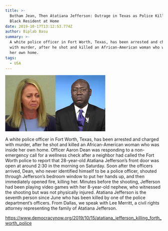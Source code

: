 ```yaml
---
title: >-
  Botham Jean, Then Atatiana Jefferson: Outrage in Texas as Police Kill Another
  Black Resident at Home
date: 2019-10-17T13:12:53.774Z
author: Biplab Basu
summary: >-
  A white police officer in Fort Worth, Texas, has been arrested and charged
  with murder, after he shot and killed an African-American woman who was inside
  her own home.
tags:
  - USA
---
```

![ Officer Aaron Dean was responding to a non-emergency call](/static/img/seg1-amber-crumb-split.jpg "Police Kill Another Black Resident at Home")

A white police officer in Fort Worth, Texas, has been arrested and charged with murder, after he shot and killed an African-American woman who was inside her own home. Officer Aaron Dean was responding to a non-emergency call for a wellness check after a neighbor had called the Fort Worth police to report that 28-year-old Atatiana Jefferson’s front door was open at around 2:30 in the morning on Saturday. Soon after the officers arrived, Dean, who never identified himself to be a police officer, shouted through Jefferson’s bedroom window to put her hands up, and then immediately opened fire, killing her. Minutes before the shooting, Jefferson had been playing video games with her 8-year-old nephew, who witnessed the shooting but was not physically injured. Atatiana Jefferson is the seventh person since June who has been killed by one of the police department’s officers. From Dallas, we speak with Lee Merritt, a civil rights attorney representing the family of Atatiana Jefferson.

<https://www.democracynow.org/2019/10/15/atatiana_jefferson_killing_forth_worth_police>
